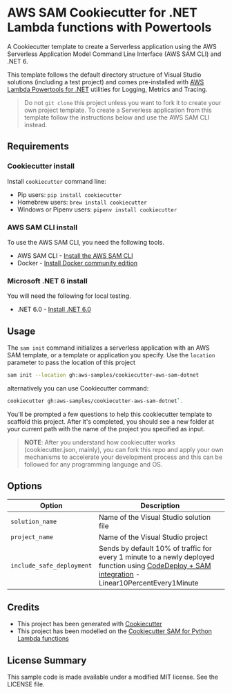 # AWS SAM Cookiecutter for .NET Lambda functions with Powertools

A Cookiecutter template to create a Serverless application using the AWS Serverless Application Model Command Line Interface (AWS SAM CLI) and .NET 6.

This template follows the default directory structure of Visual Studio solutions (including a test project) and comes pre-installed with [AWS Lambda Powertools for .NET](https://github.com/awslabs/aws-lambda-powertools-dotnet) utilities for Logging, Metrics and Tracing.

> Do not `git clone` this project unless you want to fork it to create your own project template. To create a Serverless application from this template follow the instructions below and use the AWS SAM CLI instead.

## Requirements

### Cookiecutter install

Install `cookiecutter` command line:

* Pip users: `pip install cookiecutter`
* Homebrew users: `brew install cookiecutter`
* Windows or Pipenv users: `pipenv install cookiecutter`

### AWS SAM CLI install

To use the AWS SAM CLI, you need the following tools.

* AWS SAM CLI - [Install the AWS SAM CLI](https://docs.aws.amazon.com/serverless-application-model/latest/developerguide/serverless-sam-cli-install.html)
* Docker - [Install Docker community edition](https://hub.docker.com/search/?type=edition&offering=community)

### Microsoft .NET 6 install

You will need the following for local testing.

* .NET 6.0 - [Install .NET 6.0](https://www.microsoft.com/net/download)

## Usage

The `sam init` command initializes a serverless application with an AWS SAM template, or a template or application you specify. Use the `location` parameter to pass the location of this project

```bash
sam init --location gh:aws-samples/cookiecutter-aws-sam-dotnet
```

alternatively you can use Cookiecutter command:

```bash
cookiecutter gh:aws-samples/cookiecutter-aws-sam-dotnet`. 
```

You'll be prompted a few questions to help this cookiecutter template to scaffold this project. After it's completed, you should see a new folder at your current path with the name of the project you specified as input.

> **NOTE**: After you understand how cookiecutter works (cookiecutter.json, mainly), you can fork this repo and apply your own mechanisms to accelerate your development process and this can be followed for any programming language and OS.

## Options

Option | Description
------------------------------------------------- | ---------------------------------------------------------------------------------|
`solution_name` | Name of the Visual Studio solution file |
`project_name` | Name of the Visual Studio project |
`include_safe_deployment` | Sends by default 10% of traffic for every 1 minute to a newly deployed function using [CodeDeploy + SAM integration](https://github.com/awslabs/serverless-application-model/blob/master/docs/safe_lambda_deployments.rst) - Linear10PercentEvery1Minute |

## Credits

* This project has been generated with [Cookiecutter](https://github.com/cookiecutter/cookiecutter)
* This project has been modelled on the [Cookiecutter SAM for Python Lambda functions](https://github.com/aws-samples/cookiecutter-aws-sam-python)

## License Summary

This sample code is made available under a modified MIT license. See the LICENSE file.
